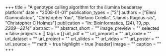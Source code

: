 +++
title = "A genotype calling algorithm for the illumina beadarray platform"
date = "2008-01-01"
publication_types = ["2"]
authors = ["Eleni Giannoulatou", "Christopher Yau", "Stefano Colella", "Jiannis Ragous-sis", "Christopher C Holmes"]
publication = "In: Bioinformatics, (24), 19, _pp. 2209--2214_"
abstract = ""
abstract_short = ""
image_preview = ""
selected = false
projects = []
tags = []
url_pdf = ""
url_preprint = ""
url_code = ""
url_dataset = ""
url_project = ""
url_slides = ""
url_video = ""
url_poster = ""
url_source = ""
math = true
highlight = true
[header]
image = ""
caption = ""
+++

